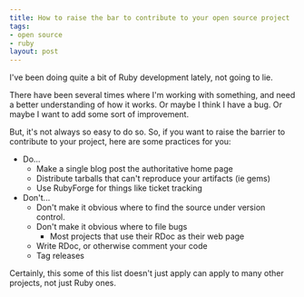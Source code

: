 ```yaml
--- 
title: How to raise the bar to contribute to your open source project
tags: 
- open source
- ruby
layout: post
---
```

I've been doing quite a bit of Ruby development lately, not going to lie.

There have been several times where I'm working with something, and need a better understanding of how it works. Or maybe I think I have a bug. Or maybe I want to add some sort of improvement.

But, it's not always so easy to do so. So, if you want to raise the barrier to contribute to your project, here are some practices for you:

* Do... 
  * Make a single blog post the authoritative home page
  * Distribute tarballs that can't reproduce your artifacts (ie gems)
  * Use RubyForge for things like ticket tracking
* Don't...
  * Don't make it obvious where to find the source under version control.
  * Don't make it obvious where to file bugs
    * Most projects that use their RDoc as their web page
  * Write RDoc, or otherwise comment your code
  * Tag releases
 
Certainly, this some of this list doesn't just apply can apply to many other projects, not just Ruby ones.
